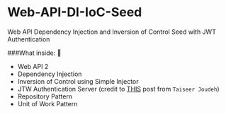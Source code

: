 # Web-API-DI-IoC-Seed
Web API Dependency Injection and Inversion of Control Seed with JWT Authentication

###What inside:  :camel:

* Web API 2
* Dependency Injection
* Inversion of Control using Simple Injector
* JTW Authentication Server (credit to [THIS](http://bitoftech.net/2014/10/27/json-web-token-asp-net-web-api-2-jwt-owin-authorization-server/) post from `Taiseer Joudeh`)
* Repository Pattern
* Unit of Work Pattern
